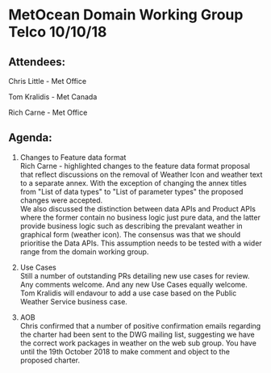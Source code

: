 # MetOcean Domain Working Group Telco 10/10/18 

## Attendees: 

Chris Little - Met Office

Tom Kralidis - Met Canada

Rich Carne - Met Office 

## Agenda:  

1. Changes to Feature data format<br>
Rich Carne - highlighted changes to the feature data format proposal that reflect discussions on the removal of Weather Icon and weather text to a separate annex. With the exception of changing the annex titles from "List of data types" to "List of parameter types" the proposed changes were accepted.<br>
We also discussed the distinction between data APIs and Product APIs where the former contain no business logic just pure data, and the latter provide business logic such as describing the prevalant weather in graphical form (weather icon). The consensus was that we should prioritise the Data APIs. This assumption needs to be tested with a wider range from the domain working group.
  
2. Use Cases<br>
Still a number of outstanding PRs detailing new use cases for review. Any comments welcome. And any new Use Cases equally welcome.
Tom Kralidis will endavour to add a use case based on the Public Weather Service business case.
  
3. AOB<br>
Chris confirmed that a number of positive confirmation emails regarding the charter had been sent to the DWG mailing list, suggesting we have the correct work packages in weather on the web sub group. You have until the 19th October 2018 to make comment and object to the proposed charter.
